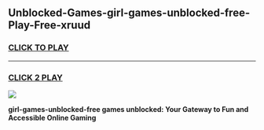 
## Unblocked-Games-girl-games-unblocked-free-Play-Free-xruud
<h3>
<a href="https://premium76.site?title=girl-games-unblocked-free&ref=18A">CLICK TO PLAY</a></h3>
<hr>

<h3>
<a href="https://premium76.site?title=girl-games-unblocked-free&ref=18A">CLICK 2 PLAY</a>
  
</h3>

<a href="https://premium76.site?title=girl-games-unblocked-free&ref=18A"><img src="https://clearcache.store/games.png"></a>


**girl-games-unblocked-free games unblocked: Your Gateway to Fun and Accessible Online Gaming**
